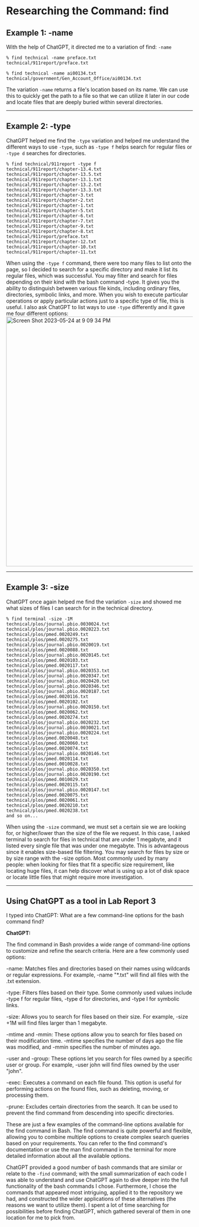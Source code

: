 # Researching the Command: find

## Example 1: -name

With the help of ChatGPT, it directed me to a variation of find: `-name`

```
% find technical -name preface.txt
technical/911report/preface.txt

% find technical -name ai00134.txt
technical/government/Gen_Account_Office/ai00134.txt
```

The variation `-name` returns a file's location based on its name. We can use this to quickly get the path to a file so that we can utilize it later in our code and locate files that are deeply buried within several directories.

---

## Example 2: -type

ChatGPT helped me find the `-type` variation and helped me understand the different ways to use `-type`, such as `-type f` helps search for regular files or `-type d` searches for directories.

```
% find technical/911report -type f
technical/911report/chapter-13.4.txt
technical/911report/chapter-13.5.txt
technical/911report/chapter-13.1.txt
technical/911report/chapter-13.2.txt
technical/911report/chapter-13.3.txt
technical/911report/chapter-3.txt
technical/911report/chapter-2.txt
technical/911report/chapter-1.txt
technical/911report/chapter-5.txt
technical/911report/chapter-6.txt
technical/911report/chapter-7.txt
technical/911report/chapter-9.txt
technical/911report/chapter-8.txt
technical/911report/preface.txt
technical/911report/chapter-12.txt
technical/911report/chapter-10.txt
technical/911report/chapter-11.txt
```

When using the `-type f` command, there were too many files to list onto the page, so I decided to search for a specific directory and make it list its regular files, which was successful. You may filter and search for files depending on their kind with the bash command -type. It gives you the ability to distinguish between various file kinds, including ordinary files, directories, symbolic links, and more. When you wish to execute particular operations or apply particular actions just to a specific type of file, this is useful. I also ask ChatGPT to list ways to use `-type` differently and it gave me four different options: 
<img width="675" alt="Screen Shot 2023-05-24 at 9 09 34 PM" src="https://github.com/brrandonkim/cse15l-lab-reports/assets/110199983/72305c26-afd2-4451-a5c3-d97ccfdc4fc5">

---

## Example 3: -size

ChatGPT once again helped me find the variation `-size` and showed me what sizes of files I can search for in the technical directory.

```
% find terminal -size -1M
technical/plos/journal.pbio.0030024.txt
technical/plos/journal.pbio.0020223.txt
technical/plos/pmed.0020249.txt
technical/plos/pmed.0020275.txt
technical/plos/journal.pbio.0020019.txt
technical/plos/pmed.0020088.txt
technical/plos/journal.pbio.0020145.txt
technical/plos/pmed.0020103.txt
technical/plos/pmed.0020117.txt
technical/plos/journal.pbio.0020353.txt
technical/plos/journal.pbio.0020347.txt
technical/plos/journal.pbio.0020420.txt
technical/plos/journal.pbio.0020346.txt
technical/plos/journal.pbio.0020187.txt
technical/plos/pmed.0020116.txt
technical/plos/pmed.0020102.txt
technical/plos/journal.pbio.0020150.txt
technical/plos/pmed.0020062.txt
technical/plos/pmed.0020274.txt
technical/plos/journal.pbio.0020232.txt
technical/plos/journal.pbio.0030021.txt
technical/plos/journal.pbio.0020224.txt
technical/plos/pmed.0020048.txt
technical/plos/pmed.0020060.txt
technical/plos/pmed.0020074.txt
technical/plos/journal.pbio.0020146.txt
technical/plos/pmed.0020114.txt
technical/plos/pmed.0010028.txt
technical/plos/journal.pbio.0020350.txt
technical/plos/journal.pbio.0020190.txt
technical/plos/pmed.0010029.txt
technical/plos/pmed.0020115.txt
technical/plos/journal.pbio.0020147.txt
technical/plos/pmed.0020075.txt
technical/plos/pmed.0020061.txt
technical/plos/pmed.0020210.txt
technical/plos/pmed.0020238.txt
and so on...
```

When using the `-size` command, we must set a certain sie we are looking for, or higher/lower than the size of the file we request. In this case, I asked terminal to search for files in technical that are under 1 megabyte, and it listed every single file that was under one megabyte. This is advantageous since it enables size-based file filtering.  You may search for files by size or by size range with the -size option. Most commonly used by many people: when looking for files that fit a specific size requirement, like locating huge files, it can help discover what is using up a lot of disk space or locate little files that might require more investigation.

---

## Using ChatGPT as a tool in Lab Report 3

I typed into ChatGPT: What are a few command-line options for the bash command find?

**ChatGPT:**

The find command in Bash provides a wide range of command-line options to customize and refine the search criteria. Here are a few commonly used options:

-name: Matches files and directories based on their names using wildcards or regular expressions. For example, -name "*.txt" will find all files with the .txt extension.

-type: Filters files based on their type. Some commonly used values include -type f for regular files, -type d for directories, and -type l for symbolic links.

-size: Allows you to search for files based on their size. For example, -size +1M will find files larger than 1 megabyte.

-mtime and -mmin: These options allow you to search for files based on their modification time. -mtime specifies the number of days ago the file was modified, and -mmin specifies the number of minutes ago.

-user and -group: These options let you search for files owned by a specific user or group. For example, -user john will find files owned by the user "john".

-exec: Executes a command on each file found. This option is useful for performing actions on the found files, such as deleting, moving, or processing them.

-prune: Excludes certain directories from the search. It can be used to prevent the find command from descending into specific directories.

These are just a few examples of the command-line options available for the find command in Bash. The find command is quite powerful and flexible, allowing you to combine multiple options to create complex search queries based on your requirements. You can refer to the find command's documentation or use the man find command in the terminal for more detailed information about all the available options.


ChatGPT provided a good number of bash commands that are similar or relate to the `-find` command; with the small summarization of each code I was able to understand and use ChatGPT again to dive deeper into the full functionality of the bash commands I chose. Furthermore, I chose the commands that appeared most intriguing, applied it to the repository we had, and constructed the wider applications of these alternatives (the reasons we want to utilize them). I spent a lot of time searching for possibilities before finding ChatGPT, which gathered several of them in one location for me to pick from.
